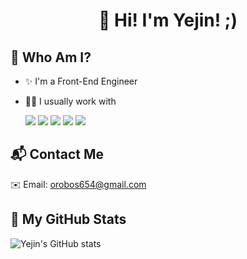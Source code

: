 <h1 align="center">👋 Hi! I'm Yejin! ;)</h1>

## 👀 Who Am I?

- ✨ I'm a Front-End Engineer
- 👩‍💻 I usually work with

  <div display="inline">
    <img src="https://img.shields.io/badge/JavaScript-F7DF1E?style=flat-square&logo=JavaScript&logoColor=black"/>
    <img src="https://img.shields.io/badge/react-61DAFB?style=flat-square&logo=react&logoColor=black">       
    <img src="https://img.shields.io/badge/redux-6f50b6?style=flat-square&logo=redux&logoColor=white">
    <img src="https://img.shields.io/badge/nextjs-000000?style=flat-square&logo=Next.js&logoColor=white">
    <img src="https://img.shields.io/badge/sass-c16b98?style=flat-square&logo=Sass&logoColor=white">
  </div>

## 📬 Contact Me
✉️ Email: orobos654@gmail.com

## 🐙 My GitHub Stats

<img src="https://github-readme-stats.vercel.app/api?username=ooooorobo&count_private=true&show_icons=true" alt="Yejin's GitHub stats" />




